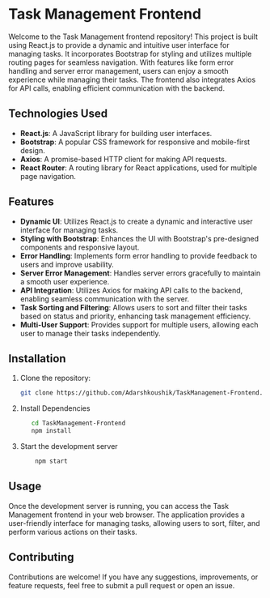 # Task Management Frontend

Welcome to the Task Management frontend repository! This project is built using React.js to provide a dynamic and intuitive user interface for managing tasks. It incorporates Bootstrap for styling and utilizes multiple routing pages for seamless navigation. With features like form error handling and server error management, users can enjoy a smooth experience while managing their tasks. The frontend also integrates Axios for API calls, enabling efficient communication with the backend.

## Technologies Used

- **React.js**: A JavaScript library for building user interfaces.
- **Bootstrap**: A popular CSS framework for responsive and mobile-first design.
- **Axios**: A promise-based HTTP client for making API requests.
- **React Router**: A routing library for React applications, used for multiple page navigation.

## Features

- **Dynamic UI**: Utilizes React.js to create a dynamic and interactive user interface for managing tasks.
- **Styling with Bootstrap**: Enhances the UI with Bootstrap's pre-designed components and responsive layout.
- **Error Handling**: Implements form error handling to provide feedback to users and improve usability.
- **Server Error Management**: Handles server errors gracefully to maintain a smooth user experience.
- **API Integration**: Utilizes Axios for making API calls to the backend, enabling seamless communication with the server.
- **Task Sorting and Filtering**: Allows users to sort and filter their tasks based on status and priority, enhancing task management efficiency.
- **Multi-User Support**: Provides support for multiple users, allowing each user to manage their tasks independently.

## Installation

1. Clone the repository:

   ```bash
   git clone https://github.com/Adarshkoushik/TaskManagement-Frontend.git

2. Install Dependencies

   ```bash
      cd TaskManagement-Frontend
      npm install

3. Start the development server

   ```bash
       npm start

## Usage
Once the development server is running, you can access the Task Management frontend in your web browser. The application provides a user-friendly interface for managing tasks, allowing users to sort, filter, and perform various actions on their tasks.

## Contributing
Contributions are welcome! If you have any suggestions, improvements, or feature requests, feel free to submit a pull request or open an issue.

